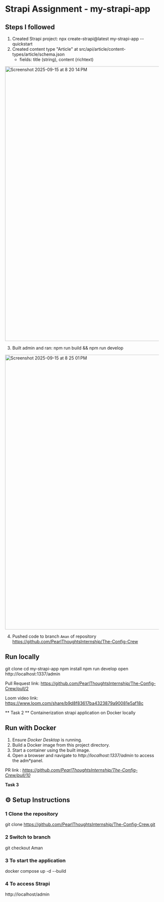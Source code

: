 # Strapi Assignment - my-strapi-app

## Steps I followed
1. Created Strapi project: npx create-strapi@latest my-strapi-app --quickstart
2. Created content type "Article" at src/api/article/content-types/article/schema.json
   - fields: title (string), content (richtext)
  <img width="1440" height="900" alt="Screenshot 2025-09-15 at 8 20 14 PM" src="https://github.com/user-attachments/assets/adf90070-00bc-4b8c-aa7f-12aff61ee7f8" />

   
3. Built admin and ran: npm run build && npm run develop
  <img width="1440" height="900" alt="Screenshot 2025-09-15 at 8 25 01 PM" src="https://github.com/user-attachments/assets/a8f6be81-96fa-4f9e-b8e1-637a9f01b361" />
  
4. Pushed code to branch `Aman` of repository https://github.com/PearlThoughtsInternship/The-Config-Crew

## Run locally
git clone <repo-url>
cd my-strapi-app
npm install
npm run develop
open http://localhost:1337/admin

Pull Request link: https://github.com/PearlThoughtsInternship/The-Config-Crew/pull/2

Loom video link:  https://www.loom.com/share/b9d8f83617ba4323879a90081e5af18c

** Task 2 **
Containerization strapi application on Docker locally

## Run with Docker
1. Ensure *Docker Desktop* is running.  
2. Build a Docker image from this project directory.  
3. Start a container using the built image.  
4. Open a browser and navigate to *http://localhost:1337/admin* to access the adm*panel.

PR link : *https://github.com/PearlThoughtsInternship/The-Config-Crew/pull/10*

**Task 3**
## ⚙️ Setup Instructions

### 1️ Clone the repository
git clone https://github.com/PearlThoughtsInternship/The-Config-Crew.git

### 2 Switch to branch 
git checkout Aman

### 3 To start the application
docker compose up -d --build

### 4 To access Strapi
http://localhost/admin




